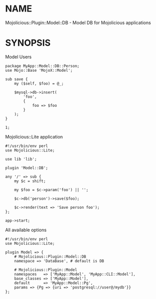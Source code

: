 # NAME
 
Mojolicious::Plugin::Model::DB - Model DB for Mojolicious applications

# SYNOPSIS

Model Users
 
    package MyApp::Model::DB::Person;
    use Mojo::Base 'MojoX::Model';
 
    sub save {
        my ($self, $foo) = @_;
        
        $mysql->db->insert(
            'foo',
            {
                foo => $foo
            }
        );
    }
 
    1;
    
Mojolicious::Lite application
 
    #!/usr/bin/env perl
    use Mojolicious::Lite;
 
    use lib 'lib';
 
    plugin 'Model::DB';
 
    any '/' => sub {
        my $c = shift;
 
        my $foo = $c->param('foo') || '';
        
        $c->db('person')->save($foo);
        
        $c->render(text => 'Save person foo');
    };
 
    app->start;
    
All available options

    #!/usr/bin/env perl
    use Mojolicious::Lite;
    
    plugin Model => {
        # Mojolicious::Plugin::Model::DB
        namespace => 'DataBase', # default is DB
    
        # Mojolicious::Plugin::Model
        namespaces   => ['MyApp::Model', 'MyApp::CLI::Model'],
        base_classes => ['MyApp::Model'],
        default      => 'MyApp::Model::Pg',
        params => {Pg => {uri => 'postgresql://user@/mydb'}}
    };